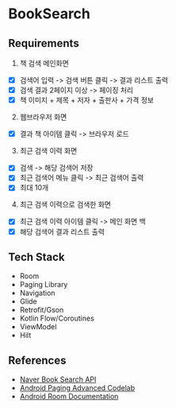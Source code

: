 # BookSearch

## Requirements
1. 책 검색 메인화면
- [x] 검색어 입력 -> 검색 버튼 클릭 -> 결과 리스트 출력
- [x] 검색 결과 2페이지 이상 -> 페이징 처리
- [x] 책 이미지 + 제목 + 저자 + 출판사 + 가격 정보
2. 웹브라우저 화면
- [x] 결과 책 아이템 클릭 -> 브라우저 로드
3. 최근 검색 이력 화면
- [x] 검색 -> 해당 검색어 저장
- [x] 최근 검색어 메뉴 클릭 -> 최근 검색어 출력
- [x] 최대 10개
4. 최근 검색 이력으로 검색한 화면
- [x] 최근 검색 이력 아이템 클릭 -> 메인 화면 백
- [x] 해당 검색어 결과 리스트 출력

## Tech Stack
- Room
- Paging Library
- Navigation
- Glide
- Retrofit/Gson
- Kotlin Flow/Coroutines
- ViewModel
- Hilt

## References
- [Naver Book Search API](https://developers.naver.com/docs/serviceapi/search/book/book.md)
- [Android Paging Advanced Codelab](https://developer.android.com/codelabs/android-paging)
- [Android Room Documentation](https://developer.android.com/training/data-storage/room)